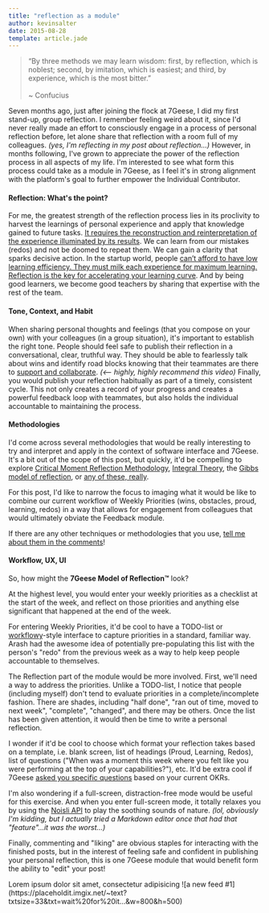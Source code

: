 ```yaml
---
title: "reflection as a module"
author: kevinsalter
date: 2015-08-28
template: article.jade
---
```


<blockquote>
“By three methods we may learn wisdom: first, by reflection, which is noblest; second, by imitation, which is easiest; and third, by experience, which is the most bitter.” <br><br>~ Confucius
</blockquote>

<span class="more"></span>

Seven months ago, just after joining the flock at 7Geese, I did my first stand-up, group reflection.  I remember feeling weird about it, since I'd never really made an effort to consciously engage in a process of personal reflection before, let alone share that reflection with a room full of my colleagues. _(yes, I'm reflecting in my post about reflection...)_  However, in months following, I've grown to appreciate the power of the reflection process in all aspects of my life.  I'm interested to see what form this process could take as a module in 7Geese, as I feel it's in strong alignment with the platform's goal to further empower the Individual Contributor.

#### Reflection: What's the point?

For me, the greatest strength of the reflection process lies in its proclivity to harvest the learnings of personal experience and apply that knowledge gained to future tasks.  [It requires the reconstruction and reinterpretation of the experience illuminated by its results](http://web.mit.edu/cil/web_scripts/www/Critical%20Moments%20Methodology%20Brief%20CoLab.pdf).  We can learn from our mistakes (redos) and not be doomed to repeat them.  We can gain a clarity that sparks decisive action. In the startup world, people [can’t afford to have low learning efficiency. They must milk each experience for maximum learning. Reflection is the key for accelerating your learning curve](http://firstround.com/review/the-most-dangerous-leadership-traps-and-the-15-minute-daily-practice-that-will-save-you/).  And by being good learners, we become good teachers by sharing that expertise with the rest of the team.

#### Tone, Context, and Habit

When sharing personal thoughts and feelings (that you compose on your own) with your colleagues (in a group situation), it's important to establish the right tone.  People should feel safe to publish their reflection in a conversational, clear, truthful way.  They should be able to fearlessly talk about wins and identify road blocks knowing that their teammates are there to [support and collaborate](https://www.youtube.com/watch?v=QhXJe8ANws8&feature=youtu.be). _(<-- highly, highly recommend this video)_  Finally, you would publish your reflection habitually as part of a timely, consistent cycle.  This not only creates a record of your progress and creates a powerful feedback loop with teammates, but also holds the individual accountable to maintaining the process.

#### Methodologies

I'd come across several methodologies that would be really interesting to try and interpret and apply in the context of software interface and 7Geese.  It's a bit out of the scope of this post, but quickly, it'd be compelling to explore [Critical Moment Reflection Methodology](http://web.mit.edu/cil/web_scripts/www/Critical%20Moments%20Methodology%20Brief%20CoLab.pdf), [Integral Theory](http://firstround.com/review/the-most-dangerous-leadership-traps-and-the-15-minute-daily-practice-that-will-save-you/#text_0c261222fe6c4890b423ad167d4e4e5f), the [Gibbs model of reflection](https://en.wikipedia.org/wiki/Reflective_practice#Gibbs_1988), or [any of these, really](https://en.wikipedia.org/wiki/Reflective_practice).

For this post, I'd like to narrow the focus to imaging what it would be like to combine our current workflow of Weekly Priorities (wins, obstacles, proud, learning, redos) in a way that allows for engagement from colleagues that would ultimately obviate the Feedback module.

If there are any other techniques or methodologies that you use, [tell me about them in the comments](#disqus_thread)!

#### Workflow, UX, UI

So, how might the **7Geese Model of Reflection™** look?

At the highest level, you would enter your weekly priorities as a checklist at the start of the week, and reflect on those priorities and anything else significant that happened at the end of the week.

For entering Weekly Priorities, it'd be cool to have a TODO-list or [workflowy](https://workflowy.com/demo/embed/)-style interface to capture priorities in a standard, familiar way.  Arash had the awesome idea of potentially pre-populating this list with the person's "redo" from the previous week as a way to help keep people accountable to themselves.

The Reflection part of the module would be more involved.  First, we'll need a way to address the priorities.  Unlike a TODO-list, I notice that people (including myself) don't tend to evaluate priorities in a complete/incomplete fashion.  There are shades, including "half done", "ran out of time, moved to next week", "complete", "changed", and there may be others.  Once the list has been given attention, it would then be time to write a personal reflection.

I wonder if it'd be cool to choose which format your reflection takes based on a template, i.e. blank screen, list of headings (Proud, Learning, Redos), list of questions ("When was a moment this week where you felt like you were performing at the top of your capabilities?"), etc.  It'd be extra cool if 7Geese [asked you specific questions](http://sketches.kevinsalter.me/articles/5-no-ui/) based on your current OKRs.

I'm also wondering if a full-screen, distraction-free mode would be useful for this exercise.  And when you enter full-screen mode, it totally relaxes you by using the [Noisli API](http://www.noisli.com/) to play the soothing sounds of nature. _(lol, obviously I'm kidding, but I actually tried a Markdown editor once that had that "feature"...it was the worst...)_

Finally, commenting and "liking" are obvious staples for interacting with the finished posts, but in the interest of feeling safe and confident in publishing your personal reflection, this is one 7Geese module that would benefit form the ability to "edit" your post!

<p class="article-end"></p>

<span class="annotation">
    Lorem ipsum dolor sit amet, consectetur adipisicing
</span>
![a new feed #1](https://placeholdit.imgix.net/~text?txtsize=33&txt=wait%20for%20it...&w=800&h=500)
